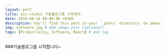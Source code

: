 ```yaml
---
layout: post
title: zzz-studio 기술블로그를 시작하다.
date: 2019-08-14 00:00:00 +0300
description: You’ll find this post in your `_posts` directory. Go ahead and edit it and re-build the site to see your changes. # Add post description (optional)
img: software.jpg # Add image post (optional)
tags: [Productivity, Software, React] # add tag
---
```


###기술블로그를 시작합니다~